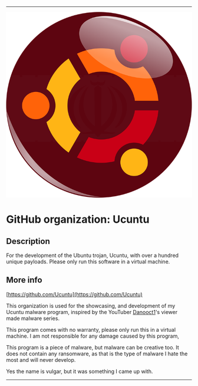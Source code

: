 
***

![UbuntuLogoDark.png failed to load. The file may be missing or corrupt. Check the file path for errors first.](/AdditionalInfo/1/Ucuntu/UbuntuLogoDark.png)

# GitHub organization: Ucuntu

## Description

For the development of the Ubuntu trojan, Ucuntu, with over a hundred unique payloads. Please only run this software in a virtual machine.

## More info

[https://github.com/Ucuntu](https://github.com/Ucuntu)

This organization is used for the showcasing, and development of my Ucuntu malware program, inspired by the YouTuber [Danooct1](https://www.youtube.com/user/danooct1)'s viewer made malware series.

This program comes with no warranty, please only run this in a virtual machine. I am not responsible for any damage caused by this program,

This program is a piece of malware, but malware can be creative too. It does not contain any ransomware, as that is the type of malware I hate the most and will never develop.

Yes the name is vulgar, but it was something I came up with.

***
